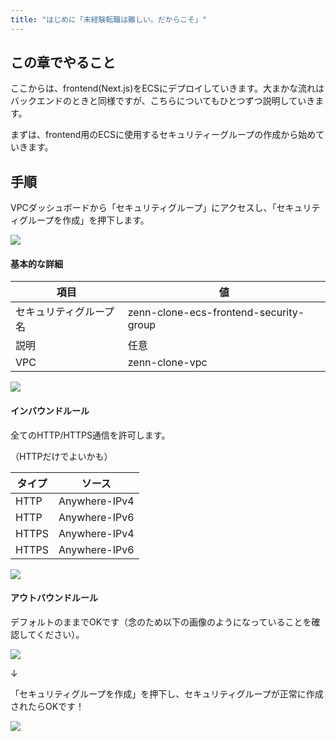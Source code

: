 ```yaml
---
title: "はじめに「未経験転職は難しい。だからこそ」"
---
```


## この章でやること

ここからは、frontend(Next.js)をECSにデプロイしていきます。大まかな流れはバックエンドのときと同様ですが、こちらについてもひとつずつ説明していきます。

まずは、frontend用のECSに使用するセキュリティーグループの作成から始めていきます。

## 手順

VPCダッシュボードから「セキュリティグループ」にアクセスし、「セキュリティグループを作成」を押下します。

![](https://storage.googleapis.com/zenn-user-upload/debe6ee4c31c-20230528.png)

#### 基本的な詳細

|項目|値|
|---|---|
|セキュリティグループ名|zenn-clone-ecs-frontend-security-group|
|説明|任意|
|VPC|zenn-clone-vpc|

![](https://storage.googleapis.com/zenn-user-upload/11ee362c7ff0-20230528.png)

#### インバウンドルール

全てのHTTP/HTTPS通信を許可します。

（HTTPだけでよいかも）

|タイプ|ソース|
|---|---|
|HTTP|Anywhere-IPv4|
|HTTP|Anywhere-IPv6|
|HTTPS|Anywhere-IPv4|
|HTTPS|Anywhere-IPv6|

![](https://storage.googleapis.com/zenn-user-upload/9974be04d27e-20230818.png)

#### アウトバウンドルール

デフォルトのままでOKです（念のため以下の画像のようになっていることを確認してください）。

![](https://storage.googleapis.com/zenn-user-upload/86bb14ec182d-20230528.png)

↓

「セキュリティグループを作成」を押下し、セキュリティグループが正常に作成されたらOKです！

![](https://storage.googleapis.com/zenn-user-upload/e3ad9de74bc2-20230528.png)
